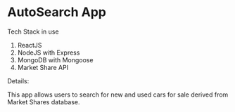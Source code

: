 AutoSearch App
=====

Tech Stack in use
1. ReactJS
2. NodeJS with Express
3. MongoDB with Mongoose
4. Market Share API

Details:

This app allows users to search for new and used cars for sale derived from Market Shares database.
